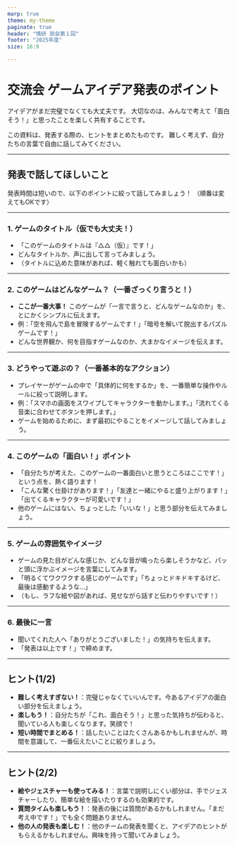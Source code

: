 ```yaml
---
marp: true
theme: my-theme
paginate: true
header: "情研 部会第１回"
footer: "2025年度"
size: 16:9

---
```


# 交流会 ゲームアイデア発表のポイント

アイデアがまだ完璧でなくても大丈夫です。
大切なのは、みんなで考えて「面白そう！」と思ったことを楽しく共有することです。

この資料は、発表する際の、ヒントをまとめたものです。
難しく考えず、自分たちの言葉で自由に話してみてください。

---

## 発表で話してほしいこと

発表時間は短いので、以下のポイントに絞って話してみましょう！
（順番は変えてもOKです）

---

### 1. ゲームのタイトル（仮でも大丈夫！）

* 「このゲームのタイトルは『△△（仮）』です！」
* どんなタイトルか、声に出して言ってみましょう。
* （タイトルに込めた意味があれば、軽く触れても面白いかも）

---

### 2. このゲームはどんなゲーム？（一番ざっくり言うと！）

* **ここが一番大事！** このゲームが「一言で言うと、どんなゲームなのか」を、とにかくシンプルに伝えます。
* 例：「空を飛んで島を冒険するゲームです！」「暗号を解いて脱出するパズルゲームです！」
* どんな世界観か、何を目指すゲームなのか、大まかなイメージを伝えます。

---

### 3. どうやって遊ぶの？（一番基本的なアクション）

* プレイヤーがゲームの中で「具体的に何をするか」を、一番簡単な操作やルールに絞って説明します。
* 例：「スマホの画面をスワイプしてキャラクターを動かします。」「流れてくる音楽に合わせてボタンを押します。」
* ゲームを始めるために、まず最初にやることをイメージして話してみましょう。

---

### 4. このゲームの「面白い！」ポイント

* 「自分たちが考えた、このゲームの一番面白いと思うところはここです！」という点を、熱く語ります！
* 「こんな驚く仕掛けがあります！」「友達と一緒にやると盛り上がります！」「出てくるキャラクターが可愛いです！」
* 他のゲームにはない、ちょっとした「いいな！」と思う部分を伝えてみましょう。

---

### 5. ゲームの雰囲気やイメージ

* ゲームの見た目がどんな感じか、どんな音が鳴ったら楽しそうかなど、パッと頭に浮かぶイメージを言葉にしてみます。
* 「明るくてワクワクする感じのゲームです」「ちょっとドキドキするけど、最後は感動するような…」
* （もし、ラフな絵や図があれば、見せながら話すと伝わりやすいです！）

---

### 6. 最後に一言

* 聞いてくれた人へ「ありがとうございました！」の気持ちを伝えます。
* 「発表は以上です！」で締めます。

---

## ヒント(1/2)

* **難しく考えすぎない！**：完璧じゃなくていいんです。今あるアイデアの面白い部分を伝えましょう。
* **楽しもう！**：自分たちが「これ、面白そう！」と思った気持ちが伝わると、聞いている人も楽しくなります。笑顔で！
* **短い時間でまとめる！**：話したいことはたくさんあるかもしれませんが、時間を意識して、一番伝えたいことに絞りましょう。

---

## ヒント(2/2)

* **絵やジェスチャーも使ってみる！**：言葉で説明しにくい部分は、手でジェスチャーしたり、簡単な絵を描いたりするのも効果的です。
* **質問タイムも楽しもう！**：発表の後には質問があるかもしれません。「まだ考え中です！」でも全く問題ありません。
* **他の人の発表も楽しむ！**：他のチームの発表を聞くと、アイデアのヒントがもらえるかもしれません。興味を持って聞いてみましょう。

